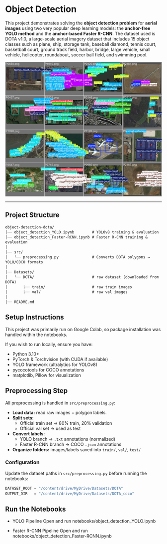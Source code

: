 # Object Detection
This project demonstrates solving the **object detection problem** for **aerial images** using two very popular deep learning models: the **anchor-free YOLO method** and the **anchor-based Faster R-CNN**. The dataset used is DOTA v1.0, a large-scale aerial imagery dataset that includes 15 object classes such as plane, ship, storage tank, baseball diamond, tennis court, basketball court, ground track field, harbor, bridge, large vehicle, small vehicle, helicopter, roundabout, soccer ball field, and swimming pool.

![object detection DOTA](detections.jpg)

---

## Project Structure
```
object-detection-dota/
│── object_detection_YOLO.ipynb        # YOLOv8 training & evaluation
│── object_detection_Faster-RCNN.ipynb # Faster R-CNN training & evaluation
│
│── src/
│   └── preprocessing.py               # Converts DOTA polygons → YOLO/COCO formats
│
│── Datasets/
│   └── DOTA/                          # raw dataset (downloaded from DOTA)
│       ├── train/                     # raw train images
│       ├── val/                       # raw val images
│
│── README.md

```

## Setup Instructions

This project was primarily run on Google Colab, so package installation was handled within the notebooks.

If you wish to run locally, ensure you have:

- Python 3.10+
- PyTorch & Torchvision (with CUDA if available)
- YOLO framework (ultralytics for YOLOv8)
- pycocotools for COCO annotations
- matplotlib, Pillow for visualization


## Preprocessing Step

All preprocessing is handled in `src/preprocessing.py`:

- **Load data:** read raw images + polygon labels.  
- **Split sets:**  
  - Official train set → 80% train, 20% validation  
  - Official val set → used as test  
- **Convert labels:**  
  - YOLO branch → `.txt` annotations (normalized)  
  - Faster R-CNN branch → COCO `.json` annotations  
- **Organize folders:** images/labels saved into `train/`, `val/`, `test/`  

### Configuration
Update the dataset paths in `src/preprocessing.py` before running the notebooks:
```python
DATASET_ROOT = "/content/drive/MyDrive/Datasets/DOTA"
OUTPUT_DIR   = "/content/drive/MyDrive/Datasets/DOTA_coco"
```


## Run the Notebooks

- YOLO Pipeline
Open and run notebooks/object_detection_YOLO.ipynb

- Faster R-CNN Pipeline
Open and run notebooks/object_detection_Faster-RCNN.ipynb


